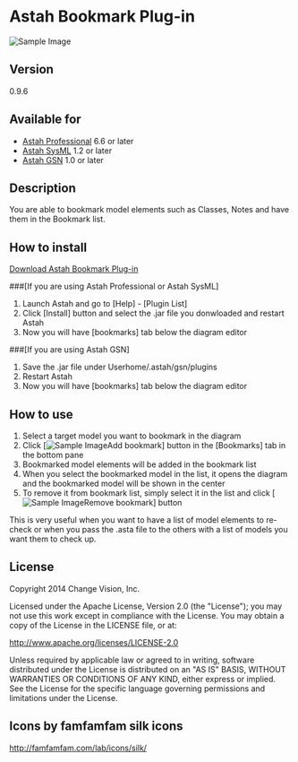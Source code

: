 Astah Bookmark Plug-in
======================
![Sample Image](https://github.com/kenkenji/astah-bookmarks-plugin/raw/master/doc/screenshots/Astah_Bookmark_Plugin.png)

Version
----------------
0.9.6

Available for
----------------
* [Astah Professional](http://astah.net/editions/professional) 6.6 or later
* [Astah SysML](http://astah.net/editions/sysml) 1.2 or later
* [Astah GSN](http://astah.net/editions/gsn) 1.0 or later

Description
----------------
You are able to bookmark model elements such as Classes, Notes and have them in the Bookmark list.

How to install
----------------
[Download Astah Bookmark Plug-in](http://astah.change-vision.com/plugins/bookmarks/0.9.6.html)

###[If you are using Astah Professional or Astah SysML]
1. Launch Astah and go to [Help] - [Plugin List]
2. Click [Install] button and select the .jar file you donwloaded and restart Astah
3. Now you will have [bookmarks] tab below the diagram editor

###[If you are using Astah GSN]
1. Save the .jar file under Userhome/.astah/gsn/plugins
2. Restart Astah
3. Now you will have [bookmarks] tab below the diagram editor

How to use
----------------
1. Select a target model you want to bookmark in the diagram
2. Click [![Sample Image](https://github.com/kenkenji/astah-bookmarks-plugin/raw/master/doc/screenshots/tag_blue_add.png)Add bookmark] button in the [Bookmarks] tab in the bottom pane
3. Bookmarked model elements will be added in the bookmark list
4. When you select the bookmarked model in the list, it opens the diagram and the bookmarked model will be shown in the center
5. To remove it from bookmark list, simply select it in the list and click [![Sample Image](https://github.com/kenkenji/astah-bookmarks-plugin/raw/master/doc/screenshots/tag_blue_delete.png)Remove bookmark] button

This is very useful when you want to have a list of model elements to re-check or when you pass the .asta file to the others with a list of models you want them to check up.

License
---------------
Copyright 2014 Change Vision, Inc.

Licensed under the Apache License, Version 2.0 (the "License");
you may not use this work except in compliance with the License.
You may obtain a copy of the License in the LICENSE file, or at:

   <http://www.apache.org/licenses/LICENSE-2.0>

Unless required by applicable law or agreed to in writing, software
distributed under the License is distributed on an "AS IS" BASIS,
WITHOUT WARRANTIES OR CONDITIONS OF ANY KIND, either express or implied.
See the License for the specific language governing permissions and
limitations under the License.

Icons by famfamfam silk icons 
----------------
<http://famfamfam.com/lab/icons/silk/>
